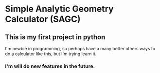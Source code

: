 # Simple Analytic Geometry Calculator (SAGC)

## This is my first project in python 
 I'm newbie in programming, so perhaps have a many better others ways to do a calculator like this, but I'm trying learn it.
 ### I'm will do new features in the future. 
